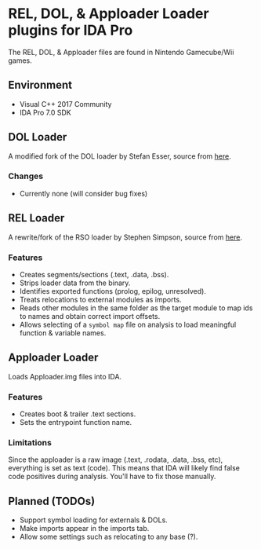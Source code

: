 # REL, DOL, & Apploader Loader plugins for IDA Pro

The REL, DOL, & Apploader files are found in Nintendo Gamecube/Wii games.

## Environment
* Visual C++ 2017 Community
* IDA Pro 7.0 SDK

## DOL Loader
A modified fork of the DOL loader by Stefan Esser, source from [here](http://hitmen.c02.at/html/gc_tools.html).

### Changes
* Currently none (will consider bug fixes)

## REL Loader
A rewrite/fork of the RSO loader by Stephen Simpson, source from [here](https://github.com/Megazig/rso_ida_loader).

### Features
* Creates segments/sections (.text, .data, .bss).
* Strips loader data from the binary.
* Identifies exported functions (prolog, epilog, unresolved).
* Treats relocations to external modules as imports.
* Reads other modules in the same folder as the target module to map ids to names and obtain correct import offsets.
* Allows selecting of a `symbol map` file on analysis to load meaningful function & variable names.

## Apploader Loader
Loads Apploader.img files into IDA.

### Features
* Creates boot & trailer .text sections.
* Sets the entrypoint function name.

### Limitations
Since the apploader is a raw image (.text, .rodata, .data, .bss, etc), everything is set as text (code). This means that IDA will likely find false code positives during analysis. You'll have to fix those manually.

## Planned (TODOs)
* Support symbol loading for externals & DOLs.
* Make imports appear in the imports tab.
* Allow some settings such as relocating to any base (?).
